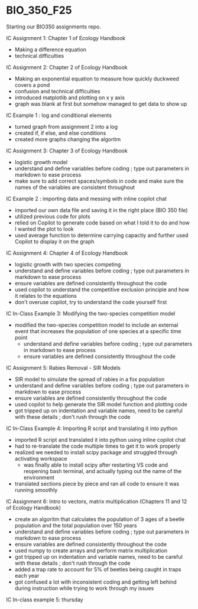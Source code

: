 # BIO_350_F25
Starting our BIO350 assignments repo.

IC Assignment 1: Chapter 1 of Ecology Handbook
 -  Making a difference equation
 -  technical difficulties 

IC Assignment 2: Chapter 2 of Ecology Handbook
 -  Making an exponential equation to measure how quickly duckweed covers a pond
 -  confusion and technical difficulties
 -  introduced matplotlib and plotting on x y axis
 -  graph was blank at first but somehow managed to get data to show up 

IC Example 1 : log and conditional elements
 - turned graph from assignment 2 into a log 
 - created if, if else, and else conditions 
 - created more graphs changing the algoritm

IC Assignment 3: Chapter 3 of Ecology Handbook
 - logistic growth model
 - understand and define variables before coding ; type out parameters in markdown to ease process
 - make sure to add correct spaces/symbols in code and make sure the names of the variables are consistent throughout

IC Example 2 : importing data and messing with inline copilot chat
 - imported our own data file and saving it in the right place (BIO 350 file)
 - utilized previous code for plots
 - relied on Copilot to generate code based on what I told it to do and how I wanted the plot to look
 - used average function to determine carrying capactiy and further used Copilot to display it on the graph

IC Assignment 4: Chapter 4 of Ecology Handbook
 - logistic growth with two species competing
 - understand and define variables before coding ; type out parameters in markdown to ease process
 - ensure variables are defined consistently throughout the code
 - used copilot to understand the competitive exclusion principle and how it relates to the equations
 - don't overuse copilot, try to understand the code yourself first

IC In-Class Example 3: Modifying the two-species competition model
 - modified the two-species competition model to include an external event that increases the population of one species at a specific time point
    - understand and define variables before coding ; type out parameters in markdown to ease process
    - ensure variables are defined consistently throughout the code
    
IC Assignment 5: Rabies Removal - SIR Models
 - SIR model to simulate the spread of rabies in a fox population
 - understand and define variables before coding ; type out parameters in markdown to ease process
 - ensure variables are defined consistently throughout the code
 - used copilot to help generate the SIR model function and plotting code
 - got tripped up on indentation and variable names, need to be careful with these details ; don't rush through the code

IC In-Class Example 4: Importing R script and translating it into python
 - imported R script and translated it into python using inline copilot chat
 - had to re-translate the code multiple times to get it to work properly
 - realized we needed to install scipy package and struggled through activating workspace 
    - was finally able to install scipy after restarting VS code and reopening bash terminal, and actually typing out the name of the environment 
 - translated sections piece by piece and ran all code to ensure it was running smoothly   

IC Assignment 6: Intro to vectors, matrix multiplication (Chapters 11 and 12 of Ecology Handbook)
 - create an algoritm that calculates the population of 3 ages of a beetle population and the total population over 150 years
 - understand and define variables before coding ; type out parameters in markdown to ease process
 - ensure variables are defined consistently throughout the code
 - used numpy to create arrays and perform matrix multiplication
 - got tripped up on indentation and variable names, need to be careful with these details ; don't rush through the code
 - added a trap rate to account for 5% of beetles being caught in traps each year
 - got confused a lot with inconsistent coding and getting left behind during instruction while trying to work through my issues

 IC In-class example 5: thursday
